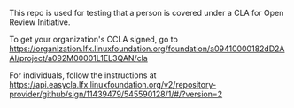 This repo is used for testing that a person is covered under a CLA for Open Review Initiative.

To get your organization's CCLA signed, go to https://organization.lfx.linuxfoundation.org/foundation/a09410000182dD2AAI/project/a092M00001L1EL3QAN/cla

For individuals, follow the instructions at https://api.easycla.lfx.linuxfoundation.org/v2/repository-provider/github/sign/11439479/545590128/1/#/?version=2
